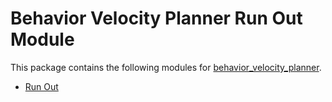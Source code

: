 # Behavior Velocity Planner Run Out Module

This package contains the following modules for [behavior_velocity_planner](../behavior_velocity_planner/README.md).

- [Run Out](./docs/run-out-design.md)
